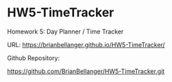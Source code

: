 # HW5-TimeTracker

Homework 5:  Day Planner / Time Tracker

URL:
https://brianbellanger.github.io/HW5-TimeTracker/

Github Repository:

https://github.com/BrianBellanger/HW5-TimeTracker.git

